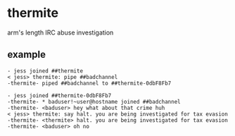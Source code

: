 # thermite
arm's length IRC abuse investigation

## example

```
- jess joined ##thermite
< jess> thermite: pipe ##badchannel
-thermite- piped ##badchannel to ##thermite-0dbF8Fb7
```

```
- jess joined ##thermite-0dbF8Fb7
-thermite- * baduser!~user@hostname joined ##badchannel
-thermite- <baduser> hey what about that crime huh
< jess> thermite: say halt. you are being investigated for tax evasion
-thermite- <thermite> halt. you are being investigated for tax evasion
-thermite- <baduser> oh no
```
